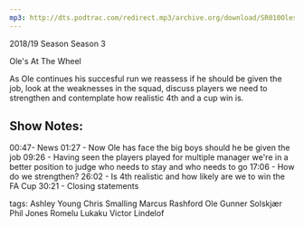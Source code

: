 ```yaml
---
mp3: http://dts.podtrac.com/redirect.mp3/archive.org/download/SR010OlesAtTheWheel/SR010-Oles-At-The-Wheel.mp3
---
```


2018/19 Season
Season 3


Ole's At The Wheel

As Ole continues his succesful run we reassess if he should be given the job, look at the weaknesses in the squad, discuss players we need to strengthen and contemplate how realistic 4th and a cup win is.

## Show Notes:
00:47- News
01:27 - Now Ole has face the big boys should he be given the job
09:26 - Having seen the players played for multiple manager we\'re in a better position to judge who needs to stay and who needs to go
17:06 - How do we strengthen?
26:02 - Is 4th realistic and how likely are we to win the FA Cup
30:21 - Closing statements


tags:
 Ashley Young
 Chris Smalling
 Marcus Rashford
 Ole Gunner Solskjær
 Phil Jones
 Romelu Lukaku
 Victor Lindelof
